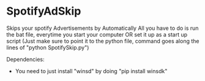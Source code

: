 # SpotifyAdSkip
Skips your spotify Advertisements by Automatically
All you have to do is run the bat file, everytime you start your computer OR set it up as a start up script (Just make sure to point it to the python file, command goes along the lines of "python SpotifySkip.py")

Dependencies: 
* You need to just install "winsd" by doing "pip install winsdk"
